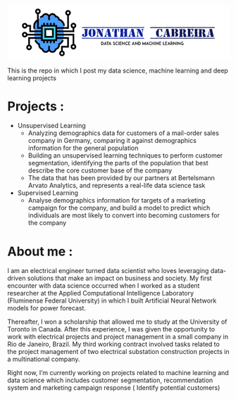 
![](image/CabreiraLogo.png)


This is the repo in which I post my data science, machine learning and deep learning projects
# Projects :
 - Unsupervised Learning
  	- Analyzing demographics data for customers of a mail-order sales company in Germany, comparing it against demographics information for the general population 
  	- Building an unsupervised learning techniques to perform customer segmentation, identifying the parts of the population that best describe the core customer base of the company
  	- The data that has been provided by our partners at Bertelsmann Arvato Analytics, and represents a real-life data science task
 - Supervised Learning
 	- Analyse demographics information for targets of a marketing campaign for the company, and build a model to predict which individuals are most likely to convert into becoming customers for the company
 
 # About me :
 
 I am an electrical engineer turned data scientist who loves leveraging data-driven solutions that make an impact on business and society. My first encounter with data science occurred when I worked as a student researcher at the Applied Computational Intelligence Laboratory (Fluminense Federal University) in which I built Artificial Neural Network models for power forecast.

Thereafter, I won a scholarship that allowed me to study at the University of Toronto in Canada. After this experience, I was given the opportunity to work with electrical projects and project management in a small company in Rio de Janeiro, Brazil. My third working contract involved tasks related to the project management of two electrical substation construction projects in a multinational company.

Right now, I’m currently working on projects related to machine learning and data science which includes  customer segmentation, recommendation system and marketing campaign response ( Identify potential customers)

